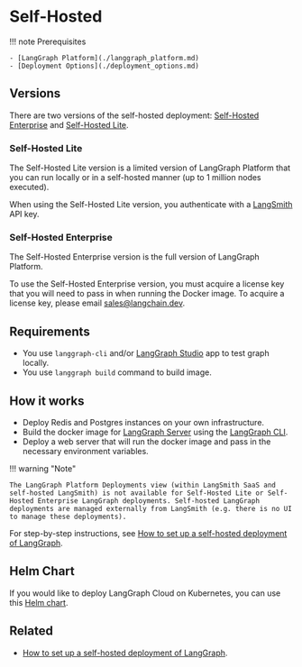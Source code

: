 # Self-Hosted

!!! note Prerequisites

    - [LangGraph Platform](./langgraph_platform.md)
    - [Deployment Options](./deployment_options.md)

## Versions

There are two versions of the self-hosted deployment: [Self-Hosted Enterprise](./deployment_options.md#self-hosted-enterprise) and [Self-Hosted Lite](./deployment_options.md#self-hosted-lite).

### Self-Hosted Lite

The Self-Hosted Lite version is a limited version of LangGraph Platform that you can run locally or in a self-hosted manner (up to 1 million nodes executed).

When using the Self-Hosted Lite version, you authenticate with a [LangSmith](https://smith.langchain.com/) API key.

### Self-Hosted Enterprise

The Self-Hosted Enterprise version is the full version of LangGraph Platform.

To use the Self-Hosted Enterprise version, you must acquire a license key that you will need to pass in when running the Docker image. To acquire a license key, please email sales@langchain.dev.

## Requirements

- You use `langgraph-cli` and/or [LangGraph Studio](./langgraph_studio.md) app to test graph locally.
- You use `langgraph build` command to build image.

## How it works

- Deploy Redis and Postgres instances on your own infrastructure.
- Build the docker image for [LangGraph Server](./langgraph_server.md) using the [LangGraph CLI](./langgraph_cli.md).
- Deploy a web server that will run the docker image and pass in the necessary environment variables.

!!! warning "Note"

    The LangGraph Platform Deployments view (within LangSmith SaaS and self-hosted LangSmith) is not available for Self-Hosted Lite or Self-Hosted Enterprise LangGraph deployments. Self-hosted LangGraph deployments are managed externally from LangSmith (e.g. there is no UI to manage these deployments).

For step-by-step instructions, see [How to set up a self-hosted deployment of LangGraph](../how-tos/deploy-self-hosted.md).

## Helm Chart

If you would like to deploy LangGraph Cloud on Kubernetes, you can use this [Helm chart](https://github.com/langchain-ai/helm/blob/main/charts/langgraph-cloud/README.md).

## Related

- [How to set up a self-hosted deployment of LangGraph](../how-tos/deploy-self-hosted.md).

